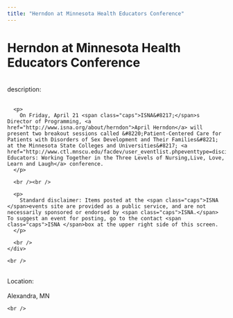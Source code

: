 ```yaml
---
title: "Herndon at Minnesota Health Educators Conference"
---
```


# Herndon at Minnesota Health Educators Conference

<div class="flexinode-body flexinode-2">
  <div class="flexinode-textarea-1">
    <div class="form-item">
      <br /> <label>description:</label><br /><br /> 
      
      <p>
        On Friday, April 21 <span class="caps">ISNA&#8217;</span>s Director of Programming, <a href="http://www.isna.org/about/herndon">April Herndon</a> will present two breakout sessions called &#8220;Patient-Centered Care for Patients with Disorders of Sex Development and Their Families&#8221; at the Minnesota State Colleges and Universities&#8217; <a href="http://www.ctl.mnscu.edu/facdev/user_eventlist.phpeventtype=discipline_workshop&eid=61">Health Educators: Working Together in the Three Levels of Nursing,Live, Love, Learn and Laugh</a> conference.
      </p>
      
      <br /><br />
      
      <p>
        Standard disclaimer: Items posted at the <span class="caps">ISNA </span>events site are provided as a public service, and are not necessarily sponsored or endorsed by <span class="caps">ISNA.</span> To suggest an event for posting, go to the contact <span class="caps">ISNA </span>box at the upper right side of this screen.
      </p>
      
      <br />
    </div>
    
    <br />
  </div>
  
  <div class="flexinode-textfield-2">
    <div class="form-item">
      <br /> <label>Location:</label><br /><br /> Alexandra, MN<br />
    </div>
    
    <br />
  </div>
</div>
